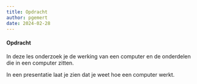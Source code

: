 ```yaml
---
title: Opdracht
author: pgemert
date: 2024-02-28
---
```


#### Opdracht

In deze les onderzoek je de werking van een computer en de onderdelen die in een computer zitten.

In een presentatie laat je zien dat je weet hoe een computer werkt.